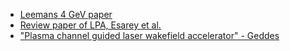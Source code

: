 * [Leemans 4 GeV paper](http://link.aps.org/doi/10.1103/PhysRevLett.113.245002)
* [Review paper of LPA, Esarey et al.](http://journals.aps.org/rmp/abstract/10.1103/RevModPhys.81.1229)
* ["Plasma channel guided laser wakefield accelerator" - Geddes](http://inspirehep.net/record/703962/)
